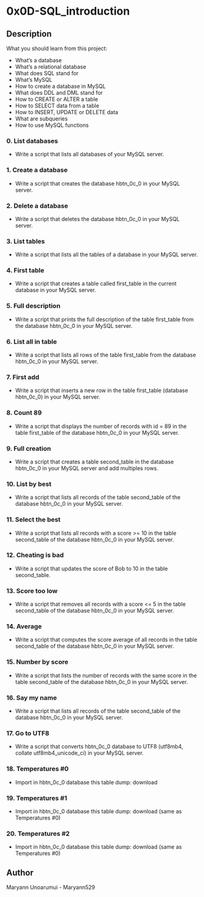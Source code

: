 # 0x0D-SQL_introduction
## Description
What you should learn from this project:
* What’s a database
* What’s a relational database
* What does SQL stand for
* What’s MySQL
* How to create a database in MySQL
* What does DDL and DML stand for
* How to CREATE or ALTER a table
* How to SELECT data from a table
* How to INSERT, UPDATE or DELETE data
* What are subqueries
* How to use MySQL functions

### 0. List databases
* Write a script that lists all databases of your MySQL server.
### 1. Create a database
* Write a script that creates the database hbtn_0c_0 in your MySQL server.
### 2. Delete a database
* Write a script that deletes the database hbtn_0c_0 in your MySQL server.
### 3. List tables
* Write a script that lists all the tables of a database in your MySQL server.
### 4. First table
* Write a script that creates a table called first_table in the current database in your MySQL server.
### 5. Full description
* Write a script that prints the full description of the table first_table from the database hbtn_0c_0 in your MySQL server.
### 6. List all in table
* Write a script that lists all rows of the table first_table from the database hbtn_0c_0 in your MySQL server.
### 7. First add
* Write a script that inserts a new row in the table first_table (database hbtn_0c_0) in your MySQL server.
### 8. Count 89
* Write a script that displays the number of records with id = 89 in the table first_table of the database hbtn_0c_0 in your MySQL server.
### 9. Full creation
* Write a script that creates a table second_table in the database hbtn_0c_0 in your MySQL server and add multiples rows.
### 10. List by best
* Write a script that lists all records of the table second_table of the database hbtn_0c_0 in your MySQL server.
### 11. Select the best
* Write a script that lists all records with a score >= 10 in the table second_table of the database hbtn_0c_0 in your MySQL server.
### 12. Cheating is bad
* Write a script that updates the score of Bob to 10 in the table second_table.
### 13. Score too low
* Write a script that removes all records with a score <= 5 in the table second_table of the database hbtn_0c_0 in your MySQL server.
### 14. Average
* Write a script that computes the score average of all records in the table second_table of the database hbtn_0c_0 in your MySQL server.
### 15. Number by score
* Write a script that lists the number of records with the same score in the table second_table of the database hbtn_0c_0 in your MySQL server.
### 16. Say my name
* Write a script that lists all records of the table second_table of the database hbtn_0c_0 in your MySQL server.
### 17. Go to UTF8
* Write a script that converts hbtn_0c_0 database to UTF8 (utf8mb4, collate utf8mb4_unicode_ci) in your MySQL server.
### 18. Temperatures #0
* Import in hbtn_0c_0 database this table dump: download
### 19. Temperatures #1
* Import in hbtn_0c_0 database this table dump: download (same as Temperatures #0)
### 20. Temperatures #2
* Import in hbtn_0c_0 database this table dump: download (same as Temperatures #0)

## Author
Maryann Unoarumui - Maryann529
